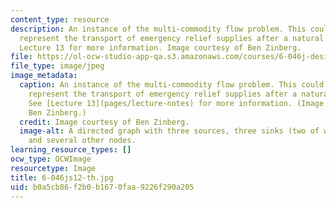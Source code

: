 ```yaml
---
content_type: resource
description: An instance of the multi-commodity flow problem. This could be used to
  represent the transport of emergency relief supplies after a natural disaster. See
  Lecture 13 for more information. Image courtesy of Ben Zinberg.
file: https://ol-ocw-studio-app-qa.s3.amazonaws.com/courses/6-046j-design-and-analysis-of-algorithms-spring-2012/b0a5cb86f2b0b1670faa9226f290a205_6-046js12-th.jpg
file_type: image/jpeg
image_metadata:
  caption: An instance of the multi-commodity flow problem. This could be used to
    represent the transport of emergency relief supplies after a natural disaster.
    See [Lecture 13](pages/lecture-notes) for more information. (Image courtesy of
    Ben Zinberg.)
  credit: Image courtesy of Ben Zinberg.
  image-alt: A directed graph with three sources, three sinks (two of which are distinct),
    and several other nodes.
learning_resource_types: []
ocw_type: OCWImage
resourcetype: Image
title: 6-046js12-th.jpg
uid: b0a5cb86-f2b0-b167-0faa-9226f290a205
---
```

